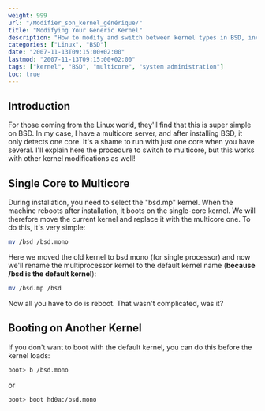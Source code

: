 ```yaml
---
weight: 999
url: "/Modifier_son_kernel_générique/"
title: "Modifying Your Generic Kernel"
description: "How to modify and switch between kernel types in BSD, including changing from single core to multi-core and booting with alternate kernels."
categories: ["Linux", "BSD"]
date: "2007-11-13T09:15:00+02:00"
lastmod: "2007-11-13T09:15:00+02:00"
tags: ["kernel", "BSD", "multicore", "system administration"]
toc: true
---
```


## Introduction

For those coming from the Linux world, they'll find that this is super simple on BSD. In my case, I have a multicore server, and after installing BSD, it only detects one core. It's a shame to run with just one core when you have several. I'll explain here the procedure to switch to multicore, but this works with other kernel modifications as well!

## Single Core to Multicore

During installation, you need to select the "bsd.mp" kernel. When the machine reboots after installation, it boots on the single-core kernel. We will therefore move the current kernel and replace it with the multicore one. To do this, it's very simple:

```bash
mv /bsd /bsd.mono
```

Here we moved the old kernel to bsd.mono (for single processor) and now we'll rename the multiprocessor kernel to the default kernel name (**because /bsd is the default kernel**):

```bash
mv /bsd.mp /bsd
```

Now all you have to do is reboot. That wasn't complicated, was it?

## Booting on Another Kernel

If you don't want to boot with the default kernel, you can do this before the kernel loads:

```bash
boot> b /bsd.mono
```

or

```bash
boot> boot hd0a:/bsd.mono
```
